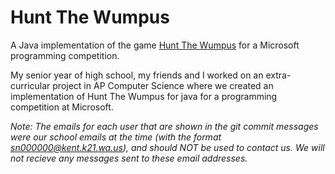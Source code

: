 # Hunt The Wumpus
A Java implementation of the game [Hunt The Wumpus](https://en.wikipedia.org/wiki/Hunt_the_Wumpus) for a Microsoft programming competition.

My senior year of high school, my friends and I worked on an extra-curricular project in AP Computer Science where we created an implementation of Hunt The Wumpus for java for a programming competition at Microsoft.

*Note: The emails for each user that are shown in the git commit messages were our school emails at the time (with the format sn000000@kent.k21.wa.us), and should NOT be used to contact us. We will not recieve any messages sent to these email addresses.*
